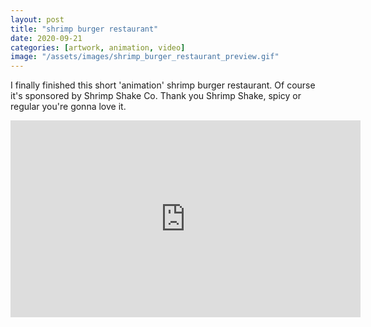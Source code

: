 ```yaml
---
layout: post
title: "shrimp burger restaurant"
date: 2020-09-21
categories: [artwork, animation, video]
image: "/assets/images/shrimp_burger_restaurant_preview.gif"
---
```


I finally finished this short 'animation' shrimp burger restaurant. Of course
it's sponsored by Shrimp Shake Co. Thank you Shrimp Shake, spicy or regular
you're gonna love it.

<iframe width="560" height="315" src="https://youtu.be/G5wO06JguH4" frameborder="0" allow="accelerometer; autoplay; clipboard-write; encrypted-media; gyroscope; picture-in-picture" allowfullscreen></iframe>
